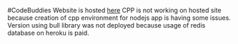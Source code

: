 #CodeBuddies
Website is hosted [here](https://awesomecodebuddies.herokuapp.com/)
CPP is not working on hosted site because creation of cpp environment for nodejs app is having some issues. Version using bull library was not deployed because usage of redis database on heroku is paid.
